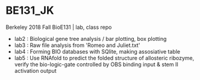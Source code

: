 # BE131_JK
Berkeley 2018 Fall  BioE131 | lab, class repo

* lab2 : Biological gene tree analysis / bar plotting, box plotting
* lab3 : Raw file analysis from 'Romeo and Juliet.txt'
* lab4 : Forming BIO databases with SQlite, making assosiative table
* lab5 : Use RNAfold to predict the folded structure of allosteric ribozyme, verify the bio-logic-gate controlled by OBS binding input & stem II activation output
